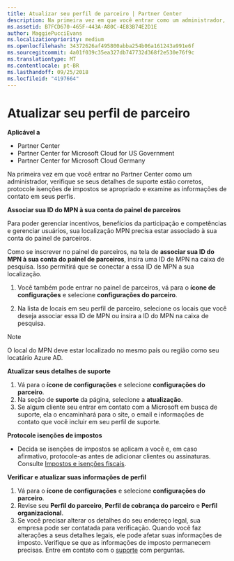 ```yaml
---
title: Atualizar seu perfil de parceiro | Partner Center
description: Na primeira vez em que você entrar como um administrador, verifique se seus detalhes de suporte estão corretos, arquive isenções de impostos se apropriado e examine as informações de contato em seus perfis.
ms.assetid: B7FCD670-465F-443A-A80C-4E83B74E2D1E
author: MaggiePucciEvans
ms.localizationpriority: medium
ms.openlocfilehash: 34372626af495800abba254b06a161243a991e6f
ms.sourcegitcommit: 4a01f039c35ea327db747732d368f2e530e76f9c
ms.translationtype: MT
ms.contentlocale: pt-BR
ms.lasthandoff: 09/25/2018
ms.locfileid: "4197664"
---
```

# <a name="update-your-partner-profile"></a>Atualizar seu perfil de parceiro

**Aplicável a**

-  Partner Center
-  Partner Center for Microsoft Cloud for US Government
-  Partner Center for Microsoft Cloud Germany

Na primeira vez em que você entrar no Partner Center como um administrador, verifique se seus detalhes de suporte estão corretos, protocole isenções de impostos se apropriado e examine as informações de contato em seus perfis.


**Associar sua ID do MPN à sua conta do painel de parceiros**

Para poder gerenciar incentivos, benefícios da participação e competências e gerenciar usuários, sua localização MPN precisa estar associado à sua conta do painel de parceiros.

Como se inscrever no painel de parceiros, na tela de **associar sua ID do MPN à sua conta do painel de parceiros**, insira uma ID de MPN na caixa de pesquisa. Isso permitirá que se conectar a essa ID de MPN a sua localização.

1. Você também pode entrar no painel de parceiros, vá para o **ícone de configurações** e selecione **configurações do parceiro**.

2. Na lista de locais em seu perfil de parceiro, selecione os locais que você deseja associar essa ID de MPN ou insira a ID do MPN na caixa de pesquisa.

>[!Note]
>O local do MPN deve estar localizado no mesmo país ou região como seu locatário Azure AD. 


**Atualizar seus detalhes de suporte** 

1.  Vá para o **ícone de configurações** e selecione **configurações do parceiro**.
2.  Na seção de **suporte** da página, selecione a **atualização**.
3.  Se algum cliente seu entrar em contato com a Microsoft em busca de suporte, ela o encaminhará para o site, o email e informações de contato que você incluir em seu perfil de suporte.

**Protocole isenções de impostos**

-   Decida se isenções de impostos se aplicam a você e, em caso afirmativo, protocole-as antes de adicionar clientes ou assinaturas. Consulte [Impostos e isenções fiscais](tax-and-tax-exemptions.md).

**Verificar e atualizar suas informações de perfil**

1.  Vá para o **ícone de configurações** e selecione **configurações do parceiro**. 
2.  Revise seu **Perfil do parceiro**, **Perfil de cobrança do parceiro** e **Perfil organizacional**.
3.  Se você precisar alterar os detalhes do seu endereço legal, sua empresa pode ser contatada para verificação. Quando você faz alterações a seus detalhes legais, ele pode afetar suas informações de imposto. Verifique se que as informações de imposto permanecem precisas. Entre em contato com o [suporte](https://partner.microsoft.com/support/contact-support) com perguntas.

 

 



